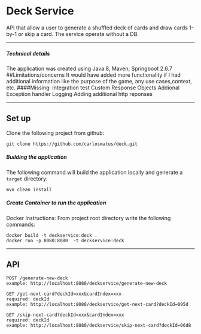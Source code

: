 
Deck Service
========================

API that allow a user to generate a shuffled deck of cards and draw cards 1-by-1
or skip a card. The service operate without a DB.

-------------
##### Technical details
The application was created using Java 8, Maven, Springboot 2.6.7
##Limitations/concerns
It would have added more functionality if I had additional information like the purpose of the game, any use cases,context, etc.
   ####Missing:
    Integration test
    Custom Response Objects
    Addional Exception handler 
    Logging 
    Adding additional http reponses

-------------

## Set up
Clone the following project from github:
```
git clone https://github.com/carlosmatus/deck.git
```
##### Building the application

The following command will build the application locally and generate a `target` directory:

```
mvn clean install
```
##### Create Container to run the application
Docker Instructions:
    From project root directory write the following commands:
 ```
docker build -t deckservice:deck .
docker run -p 8080:8080  -t deckservice:deck 
```

-------------


## API
 ```
POST /generate-new-deck
example: http://localhost:8080/deckservice/generate-new-deck

GET /get-next-card?deckId=xxx&cardIndex=xxx
required: deckId
example: http://localhost:8080/deckservice/get-next-card?deckId=095d

GET /skip-next-card?deckId=xxx&cardIndex=xxx
required: deckId
example: http://localhost:8080/deckservice/skip-next-card?deckId=06d8
```
